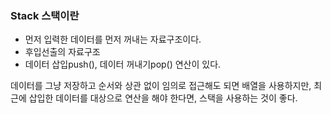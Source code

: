 ### Stack 스택이란
- 먼저 입력한 데이터를 먼저 꺼내는 자료구조이다. 
- 후입선출의 자료구조
- 데이터 삽입push(), 데이터 꺼내기pop() 연산이 있다.

데이터를 그냥 저장하고 순서와 상관 없이 임의로 접근해도 되면 배열을 사용하지만, 최근에 삽입한 데이터를 대상으로 연산을 해야 한다면, 스택을 사용하는 것이 좋다.
 